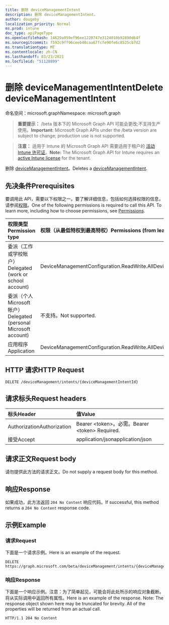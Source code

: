 ```yaml
---
title: 删除 deviceManagementIntent
description: 删除 deviceManagementIntent。
author: dougeby
localization_priority: Normal
ms.prod: intune
doc_type: apiPageType
ms.openlocfilehash: 14629a059ef96ee1220747e3124010b92890d64f
ms.sourcegitcommit: f592c9ff96ceeb40caa67fcfe90fe6c8525cb7d2
ms.translationtype: MT
ms.contentlocale: zh-CN
ms.lasthandoff: 03/23/2021
ms.locfileid: "51128899"
---
```

# <a name="delete-devicemanagementintent"></a><span data-ttu-id="8f25f-103">删除 deviceManagementIntent</span><span class="sxs-lookup"><span data-stu-id="8f25f-103">Delete deviceManagementIntent</span></span>

<span data-ttu-id="8f25f-104">命名空间：microsoft.graph</span><span class="sxs-lookup"><span data-stu-id="8f25f-104">Namespace: microsoft.graph</span></span>

> <span data-ttu-id="8f25f-105">**重要提示：** /beta 版本下的 Microsoft Graph API 可能会更改;不支持生产使用。</span><span class="sxs-lookup"><span data-stu-id="8f25f-105">**Important:** Microsoft Graph APIs under the /beta version are subject to change; production use is not supported.</span></span>

> <span data-ttu-id="8f25f-106">**注意：** 适用于 Intune 的 Microsoft Graph API 需要适用于租户的 [活动 Intune 许可证](https://go.microsoft.com/fwlink/?linkid=839381)。</span><span class="sxs-lookup"><span data-stu-id="8f25f-106">**Note:** The Microsoft Graph API for Intune requires an [active Intune license](https://go.microsoft.com/fwlink/?linkid=839381) for the tenant.</span></span>

<span data-ttu-id="8f25f-107">删除 [deviceManagementIntent](../resources/intune-deviceintent-devicemanagementintent.md)。</span><span class="sxs-lookup"><span data-stu-id="8f25f-107">Deletes a [deviceManagementIntent](../resources/intune-deviceintent-devicemanagementintent.md).</span></span>

## <a name="prerequisites"></a><span data-ttu-id="8f25f-108">先决条件</span><span class="sxs-lookup"><span data-stu-id="8f25f-108">Prerequisites</span></span>
<span data-ttu-id="8f25f-p101">要调用此 API，需要以下权限之一。要了解详细信息，包括如何选择权限的信息，请参阅[权限](/graph/permissions-reference)。</span><span class="sxs-lookup"><span data-stu-id="8f25f-p101">One of the following permissions is required to call this API. To learn more, including how to choose permissions, see [Permissions](/graph/permissions-reference).</span></span>

|<span data-ttu-id="8f25f-111">权限类型</span><span class="sxs-lookup"><span data-stu-id="8f25f-111">Permission type</span></span>|<span data-ttu-id="8f25f-112">权限（从最低特权到最高特权）</span><span class="sxs-lookup"><span data-stu-id="8f25f-112">Permissions (from least to most privileged)</span></span>|
|:---|:---|
|<span data-ttu-id="8f25f-113">委派（工作或学校帐户）</span><span class="sxs-lookup"><span data-stu-id="8f25f-113">Delegated (work or school account)</span></span>|<span data-ttu-id="8f25f-114">DeviceManagementConfiguration.ReadWrite.All</span><span class="sxs-lookup"><span data-stu-id="8f25f-114">DeviceManagementConfiguration.ReadWrite.All</span></span>|
|<span data-ttu-id="8f25f-115">委派（个人 Microsoft 帐户）</span><span class="sxs-lookup"><span data-stu-id="8f25f-115">Delegated (personal Microsoft account)</span></span>|<span data-ttu-id="8f25f-116">不支持。</span><span class="sxs-lookup"><span data-stu-id="8f25f-116">Not supported.</span></span>|
|<span data-ttu-id="8f25f-117">应用程序</span><span class="sxs-lookup"><span data-stu-id="8f25f-117">Application</span></span>|<span data-ttu-id="8f25f-118">DeviceManagementConfiguration.ReadWrite.All</span><span class="sxs-lookup"><span data-stu-id="8f25f-118">DeviceManagementConfiguration.ReadWrite.All</span></span>|

## <a name="http-request"></a><span data-ttu-id="8f25f-119">HTTP 请求</span><span class="sxs-lookup"><span data-stu-id="8f25f-119">HTTP Request</span></span>
<!-- {
  "blockType": "ignored"
}
-->
``` http
DELETE /deviceManagement/intents/{deviceManagementIntentId}
```

## <a name="request-headers"></a><span data-ttu-id="8f25f-120">请求标头</span><span class="sxs-lookup"><span data-stu-id="8f25f-120">Request headers</span></span>
|<span data-ttu-id="8f25f-121">标头</span><span class="sxs-lookup"><span data-stu-id="8f25f-121">Header</span></span>|<span data-ttu-id="8f25f-122">值</span><span class="sxs-lookup"><span data-stu-id="8f25f-122">Value</span></span>|
|:---|:---|
|<span data-ttu-id="8f25f-123">Authorization</span><span class="sxs-lookup"><span data-stu-id="8f25f-123">Authorization</span></span>|<span data-ttu-id="8f25f-124">Bearer &lt;token&gt;。必需。</span><span class="sxs-lookup"><span data-stu-id="8f25f-124">Bearer &lt;token&gt; Required.</span></span>|
|<span data-ttu-id="8f25f-125">接受</span><span class="sxs-lookup"><span data-stu-id="8f25f-125">Accept</span></span>|<span data-ttu-id="8f25f-126">application/json</span><span class="sxs-lookup"><span data-stu-id="8f25f-126">application/json</span></span>|

## <a name="request-body"></a><span data-ttu-id="8f25f-127">请求正文</span><span class="sxs-lookup"><span data-stu-id="8f25f-127">Request body</span></span>
<span data-ttu-id="8f25f-128">请勿提供此方法的请求正文。</span><span class="sxs-lookup"><span data-stu-id="8f25f-128">Do not supply a request body for this method.</span></span>

## <a name="response"></a><span data-ttu-id="8f25f-129">响应</span><span class="sxs-lookup"><span data-stu-id="8f25f-129">Response</span></span>
<span data-ttu-id="8f25f-130">如果成功，此方法返回 `204 No Content` 响应代码。</span><span class="sxs-lookup"><span data-stu-id="8f25f-130">If successful, this method returns a `204 No Content` response code.</span></span>

## <a name="example"></a><span data-ttu-id="8f25f-131">示例</span><span class="sxs-lookup"><span data-stu-id="8f25f-131">Example</span></span>

### <a name="request"></a><span data-ttu-id="8f25f-132">请求</span><span class="sxs-lookup"><span data-stu-id="8f25f-132">Request</span></span>
<span data-ttu-id="8f25f-133">下面是一个请求示例。</span><span class="sxs-lookup"><span data-stu-id="8f25f-133">Here is an example of the request.</span></span>
``` http
DELETE https://graph.microsoft.com/beta/deviceManagement/intents/{deviceManagementIntentId}
```

### <a name="response"></a><span data-ttu-id="8f25f-134">响应</span><span class="sxs-lookup"><span data-stu-id="8f25f-134">Response</span></span>
<span data-ttu-id="8f25f-p102">下面是一个响应示例。注意：为了简单起见，可能会将此处所示的响应对象截断。将从实际调用中返回所有属性。</span><span class="sxs-lookup"><span data-stu-id="8f25f-p102">Here is an example of the response. Note: The response object shown here may be truncated for brevity. All of the properties will be returned from an actual call.</span></span>
``` http
HTTP/1.1 204 No Content
```




